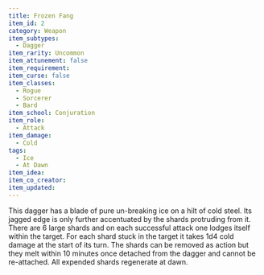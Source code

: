 ```yaml
---
title: Frozen Fang
item_id: 2
category: Weapon
item_subtypes:
  - Dagger
item_rarity: Uncommon
item_attunement: false
item_requirement:
item_curse: false
item_classes:
  - Rogue
  - Sorcerer
  - Bard
item_school: Conjuration
item_role:
  - Attack
item_damage:
  - Cold
tags:
  - Ice
  - At Dawn
item_idea:
item_co_creator:
item_updated:
---
```


This dagger has a blade of pure un-breaking ice on a hilt of cold steel. Its jagged edge is only further accentuated by the shards protruding from it. There are 6 large shards and on each successful attack one lodges itself within the target. For each shard stuck in the target it takes 1d4 cold damage at the start of its turn. The shards can be removed as action but they melt within 10 minutes once detached from the dagger and cannot be re-attached. All expended shards regenerate at dawn.
